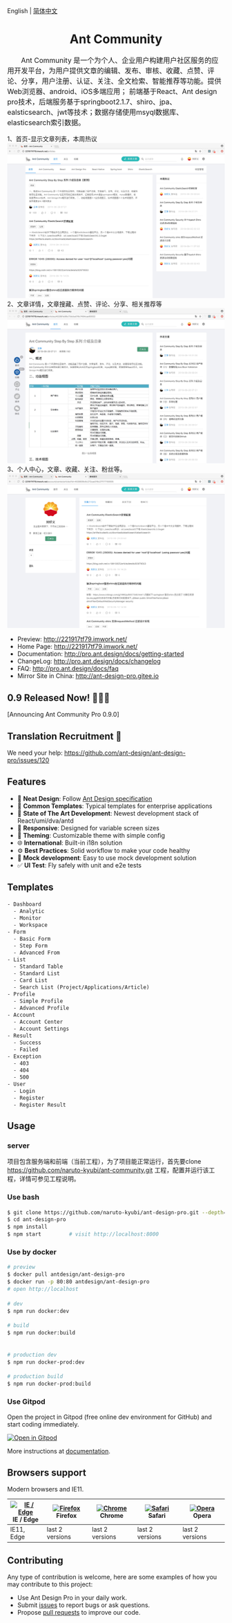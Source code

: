 English | [简体中文](./README.zh-CN.md) 
<h1 align="center">Ant Community</h1>
<p style="text-indent:2em;font-size:16px">
    Ant Community 是一个为个人、企业用户构建用户社区服务的应用开发平台，为用户提供文章的编辑、发布、审核、收藏、点赞、评论、分享，用户注册、认证、关注、全文检索、智能推荐等功能。提供Web浏览器、android、iOS多端应用；
    前端基于React、Ant design pro技术，后端服务基于springboot2.1.7、shiro、jpa、ealsticsearch、jwt等技术；数据存储使用msyql数据库、elasticsearch索引数据。
</p>
1、首页-显示文章列表，本周热议
<img src="https://github.com/naruto-kyubi/ant-design-pro/blob/master/img/ant-home.jpg"></img>
2、文章详情，文章搜藏、点赞、评论、分享、相关推荐等
<img src="https://github.com/naruto-kyubi/ant-design-pro/blob/master/img/ant-detail.jpg"></img>
3、个人中心，文章、收藏、关注、粉丝等。
<img src="https://github.com/naruto-kyubi/ant-design-pro/blob/master/img/ant-personal.jpg"></img>
<!-- <div align="center">
</div> -->

- Preview: http://221917tf79.imwork.net/
- Home Page: http://221917tf79.imwork.net/
- Documentation: http://pro.ant.design/docs/getting-started
- ChangeLog: http://pro.ant.design/docs/changelog
- FAQ: http://pro.ant.design/docs/faq
- Mirror Site in China: http://ant-design-pro.gitee.io

## 0.9 Released Now! 🎉🎉🎉
[Announcing Ant Community Pro 0.9.0]

## Translation Recruitment :loudspeaker:

We need your help: https://github.com/ant-design/ant-design-pro/issues/120

## Features

- :gem: **Neat Design**: Follow [Ant Design specification](http://ant.design/)
- :triangular_ruler: **Common Templates**: Typical templates for enterprise applications
- :rocket: **State of The Art Development**: Newest development stack of React/umi/dva/antd
- :iphone: **Responsive**: Designed for variable screen sizes
- :art: **Theming**: Customizable theme with simple config
- :globe_with_meridians: **International**: Built-in i18n solution
- :gear: **Best Practices**: Solid workflow to make your code healthy
- :1234: **Mock development**: Easy to use mock development solution
- :white_check_mark: **UI Test**: Fly safely with unit and e2e tests

## Templates

```
- Dashboard
  - Analytic
  - Monitor
  - Workspace
- Form
  - Basic Form
  - Step Form
  - Advanced From
- List
  - Standard Table
  - Standard List
  - Card List
  - Search List (Project/Applications/Article)
- Profile
  - Simple Profile
  - Advanced Profile
- Account
  - Account Center
  - Account Settings
- Result
  - Success
  - Failed
- Exception
  - 403
  - 404
  - 500
- User
  - Login
  - Register
  - Register Result
```

## Usage

### server
项目包含服务端和前端（当前工程），为了项目能正常运行，首先要clone https://github.com/naruto-kyubi/ant-community.git 工程，配置并运行该工程，详情可参见工程说明。


### Use bash

```bash
$ git clone https://github.com/naruto-kyubi/ant-design-pro.git --depth=1
$ cd ant-design-pro
$ npm install
$ npm start         # visit http://localhost:8000
```

### Use by docker

```bash
# preview
$ docker pull antdesign/ant-design-pro
$ docker run -p 80:80 antdesign/ant-design-pro
# open http://localhost

# dev
$ npm run docker:dev

# build
$ npm run docker:build


# production dev
$ npm run docker-prod:dev

# production build
$ npm run docker-prod:build
```

### Use Gitpod

Open the project in Gitpod (free online dev environment for GitHub) and start coding immediately.

[![Open in Gitpod](https://gitpod.io/button/open-in-gitpod.svg)](https://gitpod.io/#https://github.com/ant-design/ant-design-pro)

More instructions at [documentation](http://pro.ant.design/docs/getting-started).

## Browsers support

Modern browsers and IE11.

| [<img src="https://raw.githubusercontent.com/alrra/browser-logos/master/src/edge/edge_48x48.png" alt="IE / Edge" width="24px" height="24px" />](http://godban.github.io/browsers-support-badges/)</br>IE / Edge | [<img src="https://raw.githubusercontent.com/alrra/browser-logos/master/src/firefox/firefox_48x48.png" alt="Firefox" width="24px" height="24px" />](http://godban.github.io/browsers-support-badges/)</br>Firefox | [<img src="https://raw.githubusercontent.com/alrra/browser-logos/master/src/chrome/chrome_48x48.png" alt="Chrome" width="24px" height="24px" />](http://godban.github.io/browsers-support-badges/)</br>Chrome | [<img src="https://raw.githubusercontent.com/alrra/browser-logos/master/src/safari/safari_48x48.png" alt="Safari" width="24px" height="24px" />](http://godban.github.io/browsers-support-badges/)</br>Safari | [<img src="https://raw.githubusercontent.com/alrra/browser-logos/master/src/opera/opera_48x48.png" alt="Opera" width="24px" height="24px" />](http://godban.github.io/browsers-support-badges/)</br>Opera |
| --------- | --------- | --------- | --------- | --------- |
| IE11, Edge| last 2 versions| last 2 versions| last 2 versions| last 2 versions

## Contributing

Any type of contribution is welcome, here are some examples of how you may contribute to this project:

- Use Ant Design Pro in your daily work.
- Submit [issues](http://github.com/ant-design/ant-design-pro/issues) to report bugs or ask questions.
- Propose [pull requests](http://github.com/ant-design/ant-design-pro/pulls) to improve our code.
